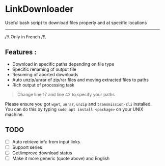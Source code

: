 # LinkDownloader
Useful bash script to download files properly and at specific locations

---
/!\ Only in French /!\
## Features :
- Download in specific paths depending on file type
- Specific renaming of output file
- Resuming of aborted downloads
- Auto unzip/unrar of zip/rar files and moving extracted files to paths
- Rich output of processing task

> Change line 17 and line 42 to specify your paths

Please ensure you got `wget`, `unrar`, `unzip` and `transmission-cli` installed.
You can do this by typing `sudo apt install <package>` on your UNIX machine.

## TODO
- [ ] Auto retrieve info from input links
- [ ] Support series
- [ ] Get/improve download status
- [ ] Make it more generic (quote above) and English
